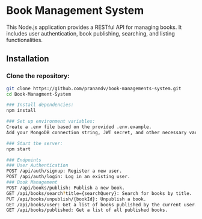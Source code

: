 # Book Management System

This Node.js application provides a RESTful API for managing books. It includes user authentication, book publishing, searching, and listing functionalities.

## Installation

### Clone the repository:
   ```bash
   git clone https://github.com/pranandv/book-managements-system.git
   cd Book-Managment-System

### Install dependencies:
npm install

### Set up environment variables:
Create a .env file based on the provided .env.example.
Add your MongoDB connection string, JWT secret, and other necessary variables.

### Start the server:
npm start

### Endpoints
### User Authentication
POST /api/auth/signup: Register a new user.
POST /api/auth/login: Log in an existing user.
### Book Management
POST /api/books/publish: Publish a new book.
GET /api/books/search?title={searchQuery}: Search for books by title.
PUT /api/books/unpublish/{bookId}: Unpublish a book.
GET /api/books/user: Get a list of books published by the current user.
GET /api/books/published: Get a list of all published books.
